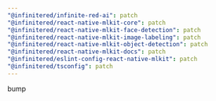 ```yaml
---
"@infinitered/infinite-red-ai": patch
"@infinitered/react-native-mlkit-core": patch
"@infinitered/react-native-mlkit-face-detection": patch
"@infinitered/react-native-mlkit-image-labeling": patch
"@infinitered/react-native-mlkit-object-detection": patch
"@infinitered/react-native-mlkit-docs": patch
"@infinitered/eslint-config-react-native-mlkit": patch
"@infinitered/tsconfig": patch
---
```


bump
